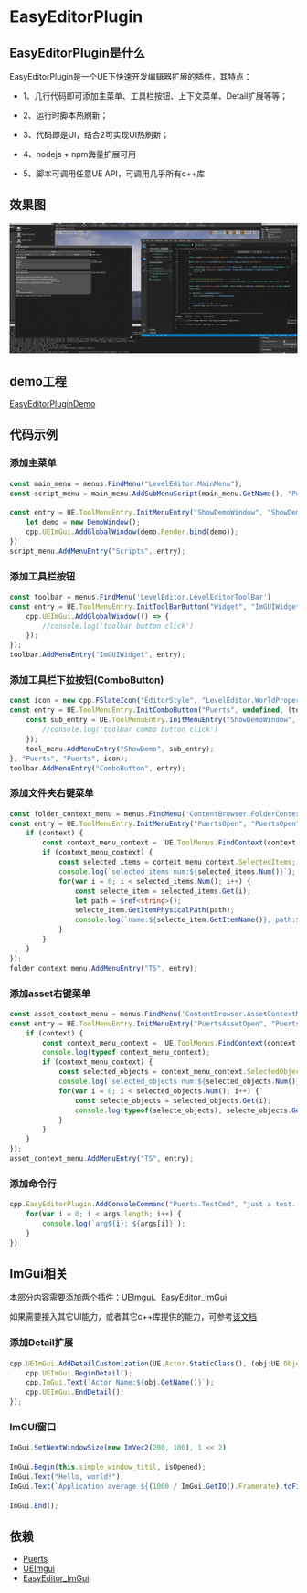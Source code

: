 # EasyEditorPlugin

## EasyEditorPlugin是什么

EasyEditorPlugin是一个UE下快速开发编辑器扩展的插件，其特点：

* 1、几行代码即可添加主菜单、工具栏按钮、上下文菜单、Detail扩展等等；

* 2、运行时脚本热刷新；

* 3、代码即是UI，结合2可实现UI热刷新；

* 4、nodejs + npm海量扩展可用

* 5、脚本可调用任意UE API，可调用几乎所有c++库

## 效果图

![easyeditor](Doc/Pic/easyeditor.gif)

## demo工程

[EasyEditorPluginDemo](https://github.com/puerts/EasyEditorPluginDemo)

## 代码示例

### 添加主菜单

~~~typescript
const main_menu = menus.FindMenu("LevelEditor.MainMenu");
const script_menu = main_menu.AddSubMenuScript(main_menu.GetName(), "Puerts", "Puerts", "Puerts", "Puerts Demo...");

const entry = UE.ToolMenuEntry.InitMenuEntry("ShowDemoWindow", "ShowDemoWindow", "just a test...", () => {
    let demo = new DemoWindow();
    cpp.UEImGui.AddGlobalWindow(demo.Render.bind(demo));
})
script_menu.AddMenuEntry("Scripts", entry);
~~~

### 添加工具栏按钮

~~~typescript
const toolbar = menus.FindMenu('LevelEditor.LevelEditorToolBar')
const entry = UE.ToolMenuEntry.InitToolBarButton("Widget", "ImGUIWidget", () => {
    cpp.UEImGui.AddGlobalWindow(() => {
        //console.log('toolbar button click')
    });
});
toolbar.AddMenuEntry("ImGUIWidget", entry);
~~~

### 添加工具栏下拉按钮(ComboButton)

~~~typescript
const icon = new cpp.FSlateIcon("EditorStyle", "LevelEditor.WorldProperties", "LevelEditor.WorldProperties.Small");
const entry = UE.ToolMenuEntry.InitComboButton("Puerts", undefined, (tool_menu: UE.ToolMenu) => {
    const sub_entry = UE.ToolMenuEntry.InitMenuEntry("ShowDemoWindow", "ShowDemoWindow", "just a test...", () => {
        //console.log('toolbar combo button click')
    });
    tool_menu.AddMenuEntry("ShowDemo", sub_entry);
}, "Puerts", "Puerts", icon);
toolbar.AddMenuEntry("ComboButton", entry);
~~~

### 添加文件夹右键菜单

~~~typescript
const folder_context_menu = menus.FindMenu('ContentBrowser.FolderContextMenu');
const entry = UE.ToolMenuEntry.InitMenuEntry("PuertsOpen", "PuertsOpen", "just a test...", (context: UE.ToolMenuContext) => {
    if (context) {
        const context_menu_context =  UE.ToolMenus.FindContext(context, UE.ContentBrowserDataMenuContext_FolderMenu.StaticClass()) as UE.ContentBrowserDataMenuContext_FolderMenu;
        if (context_menu_context) {
            const selected_items = context_menu_context.SelectedItems;
            console.log(`selected_items num:${selected_items.Num()}`);
            for(var i = 0; i < selected_items.Num(); i++) {
                const selecte_item = selected_items.Get(i);
                let path = $ref<string>();
                selecte_item.GetItemPhysicalPath(path);
                console.log(`name:${selecte_item.GetItemName()}, path:${path}, isfolder:${selecte_item.IsFolder()}`);
            }
        } 
    }
});
folder_context_menu.AddMenuEntry("TS", entry);
~~~

### 添加asset右键菜单

~~~typescript
const asset_context_menu = menus.FindMenu('ContentBrowser.AssetContextMenu');
const entry = UE.ToolMenuEntry.InitMenuEntry("PuertsAssetOpen", "PuertsAssetOpen", "just a test...", (context: UE.ToolMenuContext) => {
    if (context) {
        const context_menu_context =  UE.ToolMenus.FindContext(context, UE.ContentBrowserAssetContextMenuContext.StaticClass()) as UE.ContentBrowserAssetContextMenuContext;
        console.log(typeof context_menu_context);
        if (context_menu_context) {
            const selected_objects = context_menu_context.SelectedObjects;
            console.log(`selected_objects num:${selected_objects.Num()}`);
            for(var i = 0; i < selected_objects.Num(); i++) {
                const selecte_objects = selected_objects.Get(i);
                console.log(typeof(selecte_objects), selecte_objects.GetClass().GetName());
            }
        }
    }
});
asset_context_menu.AddMenuEntry("TS", entry);
~~~

### 添加命令行

~~~typescript
cpp.EasyEditorPlugin.AddConsoleCommand("Puerts.TestCmd", "just a test...", (...args:string[]) => {
    for(var i = 0; i < args.length; i++) {
        console.log(`arg${i}: ${args[i]}`);
    }
})

~~~

## ImGui相关

本部分内容需要添加两个插件：[UEImgui](https://github.com/ZhuRong-HomoStation/UEImgui)、[EasyEditor_ImGui](https://github.com/puerts/EasyEditor_ImGui)

如果需要接入其它UI能力，或者其它c++库提供的能力，可参考[该文档](Doc/extension.md)

### 添加Detail扩展
~~~typescript
cpp.UEImGui.AddDetailCustomization(UE.Actor.StaticClass(), (obj:UE.Object) => {
    cpp.UEImGui.BeginDetail();
    cpp.ImGui.Text(`Actor Name:${obj.GetName()}`);
    cpp.UEImGui.EndDetail();
});
~~~

### ImGUI窗口

~~~typescript
ImGui.SetNextWindowSize(new ImVec2(200, 100), 1 << 2)

ImGui.Begin(this.simple_window_titil, isOpened);
ImGui.Text("Hello, world!");
ImGui.Text(`Application average ${(1000 / ImGui.GetIO().Framerate).toFixed(3)} ms/frame (${ImGui.GetIO().Framerate.toFixed(1)} FPS)`);

ImGui.End();
~~~

## 依赖

* [Puerts](https://github.com/Tencent/puerts)
* [UEImgui](https://github.com/ZhuRong-HomoStation/UEImgui)
* [EasyEditor_ImGui](https://github.com/puerts/EasyEditor_ImGui)